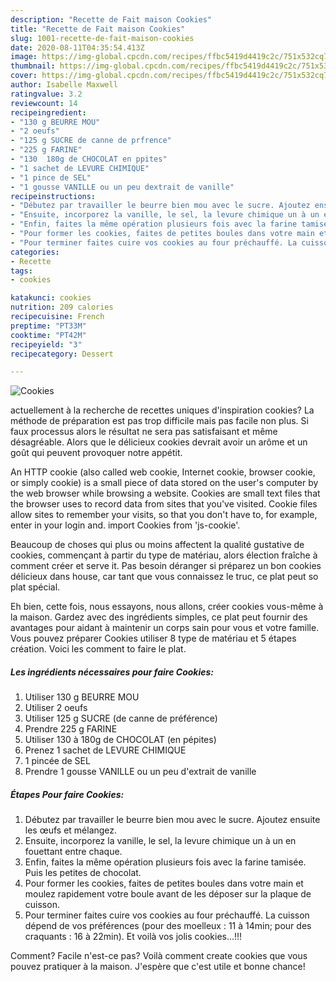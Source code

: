```yaml
---
description: "Recette de Fait maison Cookies"
title: "Recette de Fait maison Cookies"
slug: 1001-recette-de-fait-maison-cookies
date: 2020-08-11T04:35:54.413Z
image: https://img-global.cpcdn.com/recipes/ffbc5419d4419c2c/751x532cq70/cookies-photo-principale-de-la-recette.jpg
thumbnail: https://img-global.cpcdn.com/recipes/ffbc5419d4419c2c/751x532cq70/cookies-photo-principale-de-la-recette.jpg
cover: https://img-global.cpcdn.com/recipes/ffbc5419d4419c2c/751x532cq70/cookies-photo-principale-de-la-recette.jpg
author: Isabelle Maxwell
ratingvalue: 3.2
reviewcount: 14
recipeingredient:
- "130 g BEURRE MOU"
- "2 oeufs"
- "125 g SUCRE de canne de prfrence"
- "225 g FARINE"
- "130  180g de CHOCOLAT en ppites"
- "1 sachet de LEVURE CHIMIQUE"
- "1 pince de SEL"
- "1 gousse VANILLE ou un peu dextrait de vanille"
recipeinstructions:
- "Débutez par travailler le beurre bien mou avec le sucre. Ajoutez ensuite les œufs et mélangez."
- "Ensuite, incorporez la vanille, le sel, la levure chimique un à un en fouettant entre chaque."
- "Enfin, faites la même opération plusieurs fois avec la farine tamisée. Puis les petites de chocolat."
- "Pour former les cookies, faites de petites boules dans votre main et moulez rapidement votre boule avant de les déposer sur la plaque de cuisson."
- "Pour terminer faites cuire vos cookies au four préchauffé. La cuisson dépend de vos préférences (pour des moelleux : 11 à 14min; pour des craquants : 16 à 22min). Et voilà vos jolis cookies...!!!"
categories:
- Recette
tags:
- cookies

katakunci: cookies 
nutrition: 209 calories
recipecuisine: French
preptime: "PT33M"
cooktime: "PT42M"
recipeyield: "3"
recipecategory: Dessert

---
```



![Cookies](https://img-global.cpcdn.com/recipes/ffbc5419d4419c2c/751x532cq70/cookies-photo-principale-de-la-recette.jpg)

actuellement à la recherche de recettes uniques d'inspiration cookies? La méthode de préparation est pas trop difficile mais pas facile non plus. Si faux processus alors le résultat ne sera pas satisfaisant et même désagréable. Alors que le délicieux cookies devrait avoir un arôme et un goût qui peuvent provoquer notre appétit.

An HTTP cookie (also called web cookie, Internet cookie, browser cookie, or simply cookie) is a small piece of data stored on the user&#39;s computer by the web browser while browsing a website. Cookies are small text files that the browser uses to record data from sites that you&#39;ve visited. Cookie files allow sites to remember your visits, so that you don&#39;t have to, for example, enter in your login and. import Cookies from &#39;js-cookie&#39;.

Beaucoup de choses qui plus ou moins affectent la qualité gustative de cookies, commençant à partir du type de matériau, alors élection fraîche à comment créer et serve it. Pas besoin déranger si préparez un bon cookies délicieux dans house, car tant que vous connaissez le truc, ce plat peut so plat spécial.


Eh bien, cette fois, nous essayons, nous allons, créer cookies vous-même à la maison. Gardez avec des ingrédients simples, ce plat peut fournir des avantages pour aidant à maintenir un corps sain pour vous et votre famille. Vous pouvez préparer Cookies utiliser 8 type de matériau et 5 étapes création. Voici les comment to faire le plat.

<!--inarticleads1-->

##### Les ingrédients nécessaires pour faire Cookies:

1. Utiliser 130 g BEURRE MOU
1. Utiliser 2 oeufs
1. Utiliser 125 g SUCRE (de canne de préférence)
1. Prendre 225 g FARINE
1. Utiliser 130 à 180g de CHOCOLAT (en pépites)
1. Prenez 1 sachet de LEVURE CHIMIQUE
1.  1 pincée de SEL
1. Prendre 1 gousse VANILLE ou un peu d&#39;extrait de vanille




<!--inarticleads2-->

##### Étapes Pour faire Cookies:

1. Débutez par travailler le beurre bien mou avec le sucre. Ajoutez ensuite les œufs et mélangez.
1. Ensuite, incorporez la vanille, le sel, la levure chimique un à un en fouettant entre chaque.
1. Enfin, faites la même opération plusieurs fois avec la farine tamisée. Puis les petites de chocolat.
1. Pour former les cookies, faites de petites boules dans votre main et moulez rapidement votre boule avant de les déposer sur la plaque de cuisson.
1. Pour terminer faites cuire vos cookies au four préchauffé. La cuisson dépend de vos préférences (pour des moelleux : 11 à 14min; pour des craquants : 16 à 22min). Et voilà vos jolis cookies...!!!





Comment? Facile n'est-ce pas? Voilà comment create cookies que vous pouvez pratiquer à la maison. J'espère que c'est utile et bonne chance!
